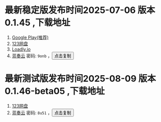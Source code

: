 # 最新稳定版发布时间2025-07-06 版本0.1.45 ,下载地址
1.  [Google Play(推荐)](https://play.google.com/store/apps/details?id=com.shanjiancaofu.gallery.preview)
2.  [123网盘](https://www.123pan.com/s/gBTtVv-8m62d.html)
3.  [Loadly.io](https://loadly.io/relaxpic)
4.  [蓝奏云](https://relaxpic.lanzouq.com/b048n3a1a) 密码: `9onb` ，<button onclick="navigator.clipboard.writeText('9onb')">点击复制</button>


# 最新测试版发布时间2025-08-09 版本0.1.46-beta05 ,下载地址
1.  [123网盘](https://www.123684.com/s/gBTtVv-bTTsd)
4.  [蓝奏云](https://relaxpic.lanzouq.com/b00efss5uh) 密码: `8u51` ，<button onclick="navigator.clipboard.writeText('8u51')">点击复制</button>

